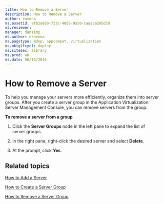 ```yaml
---
title: How to Remove a Server
description: How to Remove a Server
author: eavena
ms.assetid: afb2a889-733c-4058-9a50-caa2ca10bd58
ms.reviewer: 
manager: dansimp
ms.author: eravena
ms.pagetype: mdop, appcompat, virtualization
ms.mktglfcycl: deploy
ms.sitesec: library
ms.prod: w8
ms.date: 06/16/2016
---
```



# How to Remove a Server


To help you manage your servers more efficiently, organize them into server groups. After you create a server group in the Application Virtualization Server Management Console, you can remove servers from the group.

**To remove a server from a group**

1.  Click the **Server Groups** node in the left pane to expand the list of server groups.

2.  In the right pane, right-click the desired server and select **Delete**.

3.  At the prompt, click **Yes**.

## Related topics


[How to Add a Server](how-to-add-a-server.md)

[How to Create a Server Group](how-to-create-a-server-group.md)

[How to Remove a Server Group](how-to-remove-a-server-group.md)

 

 





